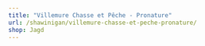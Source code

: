 ```yaml
---
title: "Villemure Chasse et Pêche - Pronature"
url: /shawinigan/villemure-chasse-et-peche-pronature/
shop: Jagd
---
```

